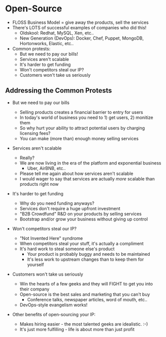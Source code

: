 # Open-Source

* FLOSS Business Model = give away the products, sell the services
* There's LOTS of successful examples of companies who did this!
  * Oldskool: Redhat, MySQL, Xen, etc..
  * New Generation (DevOps): Docker, Chef, Puppet, MongoDB, Hortonworks, Elastic, etc..
* Common protests:
  * But we need to pay our bills!
  * Services aren't scalable
  * It's harder to get funding
  * Won't competitors steal our IP?
  * Customers won't take us seriously

## Addressing the Common Protests

* But we need to pay our bills
  * Selling products creates a financial barrier to entry for users
  * In today's world of business you need to 1) get users, 2) monitize them
  * So why hurt your ability to attract potential users by charging licensing fees?
  * You can make (more than) enough money selling services

* Services aren't scalable
  * Really?
  * We are now living in the era of the platform and exponential business
    * Uber, AirBNB, etc..
  * Please tell me again about how services aren't scalable
  * I would wager to say that services are actually *more* scalable than products right now

* It's harder to get funding
  * Why do you need funding anyways?
  * Services don't require a huge upfront investment
  * "B2B Crowdfund" R&D on your products by selling services
  * Bootstrap and/or grow your business without giving up control
  
* Won't competitors steal our IP?
  * "Not Invented Here" syndrome
  * When competitors steal your stuff, it's actually a compliment
  * It's hard work to steal someone else's product
    * Your product is probably buggy and needs to be maintained
    * It's less work to upstream changes than to keep them for yourself
    
* Customers won't take us seriously
  * Win the hearts of a few geeks and they will FIGHT to get you into their company
  * Open-source is the best sales and marketing that you can't buy
    * Conference talks, newspaper articles, word of mouth, etc..
  * DevOps-style evangelism works!

* Other benefits of open-sourcing your IP:
  * Makes hiring easier - the most talented geeks are idealistic.  :-)
  * It's just more fulfilling - life is about more than just profit
  
  
